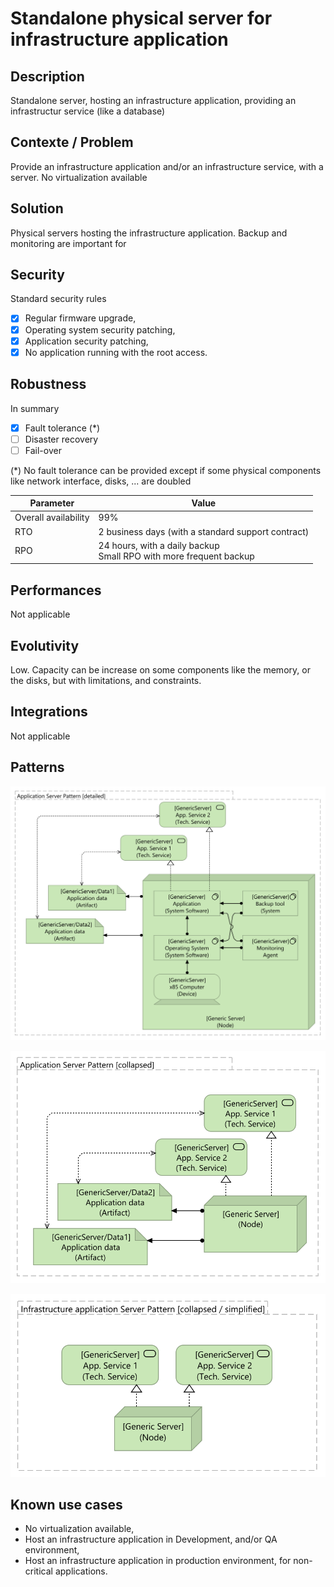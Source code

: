 # Standalone physical server for infrastructure application

## Description
Standalone server, hosting an infrastructure application, providing an infrastructur service (like a database)

## Contexte / Problem
Provide an infrastructure application and/or an infrastructure service, with a server. No virtualization available

## Solution
Physical servers hosting the infrastructure application. Backup and monitoring are important for

## Security

Standard security rules

* [x] Regular firmware upgrade,
* [x] Operating system security patching,
* [x] Application security patching,
* [x] No application running with the root access.

## Robustness

In summary 
* [x] Fault tolerance (*)
* [ ] Disaster recovery
* [ ] Fail-over

(*) No fault tolerance can be provided except if some physical components like network interface, disks, ... are doubled

| Parameter | Value |
|----|----|
| Overall availability | 99% |
| RTO | 2 business days (with a standard support contract) |
| RPO | 24 hours, with a daily backup<br />Small RPO with more frequent backup | 

## Performances

Not applicable

## Evolutivity

Low. Capacity can be increase on some components like the memory, or the disks, but with limitations, and constraints.

## Integrations

Not applicable

## Patterns

![Detailed view](detailed_view.svg "Detailed view")

![Collapsed view](collapsed_view.svg "Collapsed view")

![Collapsed / simplified view](collapsed_simplified_view.svg "Collapsed / simplified view")

## Known use cases

* No virtualization available,
* Host an infrastructure application in Development, and/or QA environment, 
* Host an infrastructure application in production environment, for non-critical applications.
